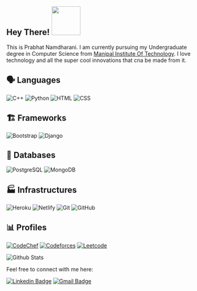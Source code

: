 ## Hey There! <img src ="https://media.giphy.com/media/ujrj9aoOdNvXO/giphy.gif" width="75">

This is Prabhat Namdharani. I am currently pursuing my Undergraduate degree in Computer Science from [Manipal Institute Of Technology](https://manipal.edu/mit.html). I love technology and all the super cool innovations that cna be made from it.

## 🗣️ Languages

![C++](https://img.shields.io/badge/C%2B%2B-00599C?style=for-the-badge&logo=c%2B%2B&logoColor=white)
![Python](https://img.shields.io/badge/Python-3776AB?style=for-the-badge&logo=python&logoColor=white)
![HTML](https://img.shields.io/badge/HTML-239120?style=for-the-badge&logo=html5&logoColor=white)
![CSS](https://img.shields.io/badge/CSS-239120?&style=for-the-badge&logo=css3&logoColor=white)

## 🏗️ Frameworks

![Bootstrap](https://img.shields.io/badge/Bootstrap-563D7C?style=for-the-badge&logo=bootstrap&logoColor=white)
![Django](https://img.shields.io/pypi/djversions/djangorestframework)

## 💾 Databases

![PostgreSQL](https://img.shields.io/badge/PostgreSQL-316192?style=for-the-badge&logo=postgresql&logoColor=white)
![MongoDB](https://img.shields.io/badge/MongoDB-4EA94B?style=for-the-badge&logo=mongodb&logoColor=white)


## 🏭 Infrastructures

![Heroku](https://img.shields.io/badge/Heroku-430098?style=for-the-badge&logo=heroku&logoColor=white)
![Netlify](https://img.shields.io/badge/Netlify-00C7B7?style=for-the-badge&logo=netlify&logoColor=white)
![Git](https://img.shields.io/badge/-Git-black?style=for-the-badge&logo=git)
![GitHub](https://img.shields.io/badge/-GitHub-181717?style=for-the-badge&logo=github)


## 📊 Profiles

[![CodeChef](https://img.shields.io/badge/-CodeChef-yellowgreen?style=for-the-badge&logo=CodeChef&logoColor=black&link=https://www.codechef.com/users/prabhat_codes)](https://www.codechef.com/users/prabhat_codes)
[![Codeforces](https://img.shields.io/badge/-Codeforces-000000?style=for-the-badge&logo=Codeforces&logoColor=yellow&link=https://codeforces.com/profile/prabhat_codes)](https://codeforces.com/profile/prabhat_codes)
[![Leetcode](https://img.shields.io/badge/-LeetCode-FFA116?style=for-the-badge&logo=LeetCode&logoColor=black&link=https://leetcode.com/prabhat-codes/)](https://leetcode.com/prabhat-codes/)

![Github Stats](https://github-readme-stats.vercel.app/api?username=prabhat-codes&count_private=true&show_icons=true&include_all_commits=true&theme=tokyonight)

Feel free to connect with me here:

[![Linkedin Badge](https://img.shields.io/badge/-swagatajana-blue?style=for-the-badge&logo=Linkedin&logoColor=white&link=https://www.linkedin.com/in/prabhat-namdharani/)](https://www.linkedin.com/in/prabhat-namdharani/)
[![Gmail Badge](https://img.shields.io/badge/-swagatajana2014.sj@gmail.com-c14438?style=for-the-badge&logo=Gmail&logoColor=white&link=mailto:prabhat.namdharani@gmail.com)](mailto:prabhat.namdharani@gmail.com)